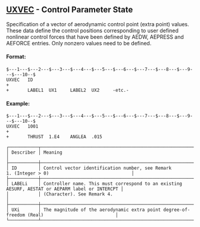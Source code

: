 ## [UXVEC](https://help.hexagonmi.com/bundle/MSC_Nastran_2022.4/page/Nastran_Combined_Book/qrg/bulktuv/TOC.UXVEC.xhtml) - Control Parameter State

Specification of a vector of aerodynamic control point (extra point) values. These data define the control positions corresponding to user defined nonlinear control forces that have been defined by AEDW, AEPRESS and AEFORCE entries. Only nonzero values need to be defined.

#### Format:

```nastran
$---1---$---2---$---3---$---4---$---5---$---6---$---7---$---8---$---9---$---10--$
UXVEC   ID                                                              +       
+       LABEL1  UX1     LABEL2  UX2     -etc.-                                  
```

#### Example:

```nastran
$---1---$---2---$---3---$---4---$---5---$---6---$---7---$---8---$---9---$---10--$
UXVEC   1001                                                            +       
+       THRUST  1.E4    ANGLEA  .015                                            
```

```text
┌───────────┬─────────────────────────────────────────────────────────────────────────────────────────────────┐
│ Describer │ Meaning                                                                                         │
├───────────┼─────────────────────────────────────────────────────────────────────────────────────────────────┤
│ ID        │ Control vector identification number, see Remark 1. (Integer > 0)                               │
├───────────┼─────────────────────────────────────────────────────────────────────────────────────────────────┤
│ LABELi    │ Controller name. This must correspond to an existing AESURF, AESTAT or AEPARM label or INTERCPT │
│           │ (Character). See Remark 4.                                                                      │
├───────────┼─────────────────────────────────────────────────────────────────────────────────────────────────┤
│ UXi       │ The magnitude of the aerodynamic extra point degree-of-freedom (Real)                           │
└───────────┴─────────────────────────────────────────────────────────────────────────────────────────────────┘
```
